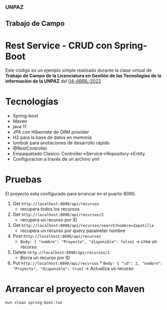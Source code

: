 ### UNPAZ

## Trabajo de Campo

# Rest Service - CRUD con Spring-Boot

Este código es un ejemplo simple realizado durante la clase virtual de **Trabajo de Campo de la Licenciatura en Gestión de las Tecnologías de la información de la UNPAZ** del [04-ABRIL-2022](https://youtu.be/GL1d8X-VXuc)

# Tecnologías

- Spring-boot
- Maven
- java 11
- JPA con Hibernete de ORM provider
- H2 para la base de datos en memoria
- lombok para anotaciones de desarrollo rápido
- @RestController
- Empaquetado Clasico: Controller->Service->Repository->Entity
- Configuracion a través de un archivo yml

# Pruebas
El proyecto esta configurado para arrancar en el puerto 8090.

1. Get ```http://localhost:8090/api/recursos```
	* recupera todos los recursos
2. Get ```http://localhost:8090/api/recursos/2``` 
	* recupera un recurso por ID
3. Get ```http://localhost:8090/api/recursos/search?nombre=Zapatilla```  
	* recupera un recurso por query parameter nombre
4. Post  ```http://localhost:8090/api/recursos```
	* ```Body: { "nombre": "Proyecto", "disponible": false}``` -> crea un recurso
5. Delete ```http://localhost:8090/api/recursos/2``` 
	* Borra un recurso por ID
6.   Put ```http://localhost:8090/api/recursos```
	*  ```Body: { "id": 2, "nombre": "Proyecto", "disponible": true}``` -> Actualiza un recurso

# Arrancar el proyecto con Maven
``` mvn clean spring-boot:run ```

